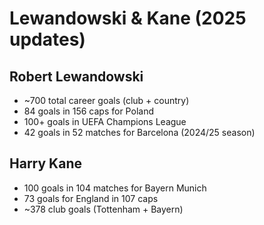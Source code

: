 # Lewandowski & Kane (2025 updates)

## Robert Lewandowski
- ~700 total career goals (club + country)
- 84 goals in 156 caps for Poland
- 100+ goals in UEFA Champions League
- 42 goals in 52 matches for Barcelona (2024/25 season)

## Harry Kane
- 100 goals in 104 matches for Bayern Munich
- 73 goals for England in 107 caps
- ~378 club goals (Tottenham + Bayern)

